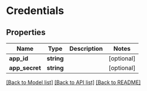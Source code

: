 # Credentials

## Properties
Name | Type | Description | Notes
------------ | ------------- | ------------- | -------------
**app_id** | **string** |  | [optional] 
**app_secret** | **string** |  | [optional] 

[[Back to Model list]](../../README.md#documentation-for-models) [[Back to API list]](../../README.md#documentation-for-api-endpoints) [[Back to README]](../../README.md)

